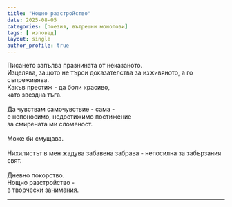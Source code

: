 ```yaml
---
title: "Нощно разстройство"
date: 2025-08-05
categories: [поезия, вътрешни монолози]
tags: [ изповед]
layout: single
author_profile: true
---
```


<div class="poem3">

Писането запълва празнината от неказаното. <br/>
Изцелява, защото не търси доказателства за изживяното, а го съпреживява. <br/>
Какъв престиж - да боли красиво,  <br/>
като звездна тъга. <br/>
 <br/>
Да чувствам самочувствие - сама - <br/>
е непоносимо, недостижимо постижение <br/>
за смирената ми сломеност. <br/>
 <br/>
Може би смущава. <br/>
 <br/>
Нихилистът в мен жадува забавена забрава -
непосилна за забързания свят. <br/>
 <br/>
Дневно покорство. <br/>
Нощно разстройство -  <br/>
в творчески занимания. 

<hr/>
</div>